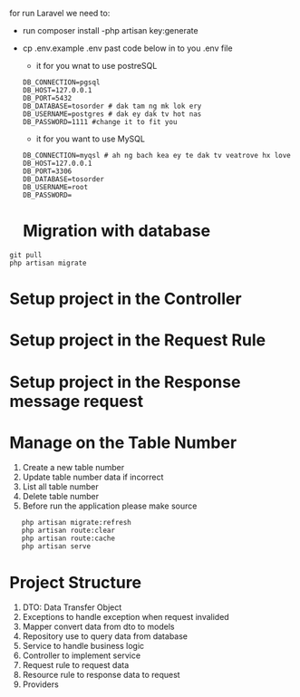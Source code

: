 for run Laravel we need to: 
- run composer install
-php artisan key:generate
- cp .env.example .env
past code below in to you .env file
	+ it for you wnat to use postreSQL
	```
	DB_CONNECTION=pgsql
	DB_HOST=127.0.0.1
	DB_PORT=5432
	DB_DATABASE=tosorder # dak tam ng mk lok ery
	DB_USERNAME=postgres # dak ey dak tv hot nas 
	DB_PASSWORD=1111 #change it to fit you 
	```
	+ it for you want to use MySQL 
	```
	DB_CONNECTION=myqsl # ah ng bach kea ey te dak tv veatrove hx love 
	DB_HOST=127.0.0.1
	DB_PORT=3306
	DB_DATABASE=tosorder
	DB_USERNAME=root
	DB_PASSWORD=	  
	```
 
   # Migration with database 
```
git pull
php artisan migrate 
```
  # Setup project in the Controller 
  # Setup project in the Request Rule
  # Setup project in the Response message request 

  #  Manage on the Table Number
1. Create a new table number 
2. Update table number data if incorrect
3. List all table number 
4. Delete table number
5. Before run the application please make source
 ```git pull
    php artisan migrate:refresh
    php artisan route:clear
    php artisan route:cache
    php artisan serve
```
# Project Structure
1. DTO: Data Transfer Object 
2. Exceptions to handle exception when request invalided
3. Mapper convert data from dto to models
4. Repository use to query data from database
5. Service to handle business logic 
6. Controller to implement service 
7. Request rule to request data 
8. Resource rule to response data to request 
9. Providers 

